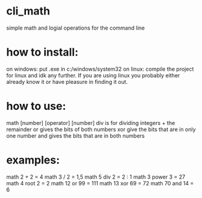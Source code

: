 # cli_math
simple math and logial operations for the command line

# how to install:
  on windows: put .exe in c:/windows/system32
  on linux: compile the project for linux and idk any further. If you are using linux you probably either already know it or have pleasure in finding it out.
  
# how to use:
math [number] [operator] [number]
div is for dividing integers + the remainder
or gives the bits of both numbers
xor give the bits that are in only one number
and gives the bits that are in both numbers

# examples:
math 2 + 2
= 4
math 3 / 2 
= 1,5
math 5 div 2
= 2 : 1
math 3 power 3
= 27
math 4 root 2
= 2
math 12 or 99
= 111
math 13 xor 69
= 72
math 70 and 14
= 6
